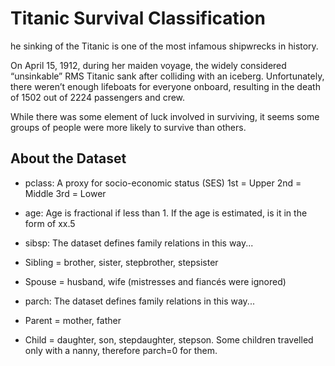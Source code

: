 # Titanic Survival Classification
he sinking of the Titanic is one of the most infamous shipwrecks in history.

On April 15, 1912, during her maiden voyage, the widely considered “unsinkable” RMS Titanic sank after colliding with an iceberg. Unfortunately, there weren’t enough lifeboats for everyone onboard, resulting in the death of 1502 out of 2224 passengers and crew.

While there was some element of luck involved in surviving, it seems some groups of people were more likely to survive than others.

## About the Dataset

* pclass: A proxy for socio-economic status (SES)
  1st = Upper
  2nd = Middle
  3rd = Lower

* age: Age is fractional if less than 1. If the age is estimated, is it in the form of xx.5

* sibsp: The dataset defines family relations in this way...
* Sibling = brother, sister, stepbrother, stepsister
* Spouse = husband, wife (mistresses and fiancés were ignored)

* parch: The dataset defines family relations in this way...
* Parent = mother, father
* Child = daughter, son, stepdaughter, stepson.
  Some children travelled only with a nanny, therefore parch=0 for them.
